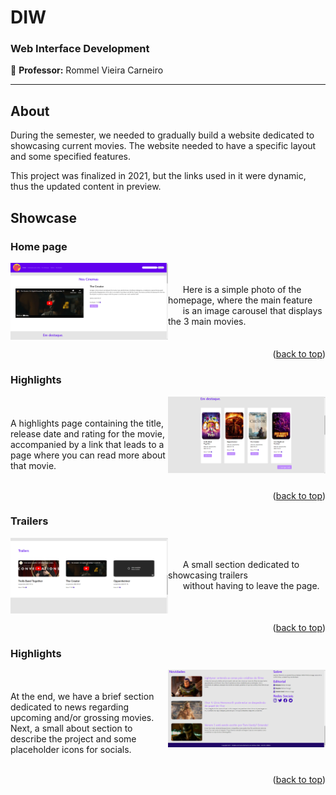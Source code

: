 # DIW
### Web Interface Development

🍎 **Professor:** Rommel Vieira Carneiro

-----------

## About
During the semester, we needed to gradually build a website dedicated to showcasing current movies. The website needed to have a specific layout and some specified features.

This project was finalized in 2021, but the links used in it were dynamic, thus the updated content in preview.

## Showcase
### Home page
<div align="center">
  <img src="https://github.com/bpsoraggi/PUC-Minas/blob/main/1st-Semester/DIW/Images/home.png?raw=true" alt="image showing the website's home page" align="left" width="50%" height="50%"">
  <div align="left">
   <br><br>
   &nbsp &nbsp &nbsp Here is a simple photo of the homepage, where the main feature <br>
   &nbsp &nbsp &nbsp is an image carousel that displays the 3 main movies.
  </div>
    <br clear="left"/>
</div>

<p align="right">(<a href="#readme-top">back to top</a>)</p>

### Highlights
<div align="center">
 <img src="https://github.com/bpsoraggi/PUC-Minas/blob/main/1st-Semester/DIW/Images/highlights.png?raw=true" alt="image showing the website's hightlights page" align="right" width="50%" height="50%"">
  <div align="left">
   <br><br>
   A highlights page containing the title, release date and rating for the movie, accompanied by a link that leads to a page where you can read more about that movie.
 </div>
 <br clear="right"/>
</div>

<p align="right">(<a href="#readme-top">back to top</a>)</p>

### Trailers
<div align="center">
  <img src="https://github.com/bpsoraggi/PUC-Minas/blob/main/1st-Semester/DIW/Images/trailers.png?raw=true" alt="image showing the website's trailers page" align="left" width="50%" height="50%"">
  <div align="left">
   <br><br>
   &nbsp &nbsp &nbsp A small section dedicated to showcasing trailers <br>
   &nbsp &nbsp &nbsp without having to leave the page.
  </div>
    <br clear="left"/>
</div>

<p align="right">(<a href="#readme-top">back to top</a>)</p>

### Highlights
<div align="center">
 <img src="https://github.com/bpsoraggi/PUC-Minas/blob/main/1st-Semester/DIW/Images/news.png?raw=true" alt="image showing the website's news page, as well as a simple about section to the right and socials right underneath" align="right" width="50%" height="50%"">
  <div align="left">
   <br><br>
   At the end, we have a brief section dedicated to news regarding upcoming and/or grossing movies. Next, a small about section to describe the project and some placeholder icons for socials.
 </div>
 <br clear="right"/>
</div>

<p align="right">(<a href="#readme-top">back to top</a>)</p>
